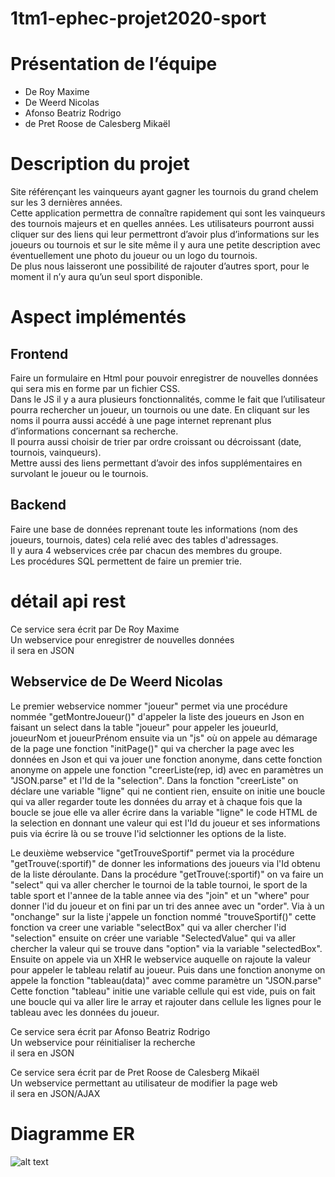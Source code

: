 # 1tm1-ephec-projet2020-sport 
# Présentation de l’équipe
- De Roy Maxime 
- De Weerd Nicolas
- Afonso Beatriz Rodrigo
- de Pret Roose de Calesberg Mikaël
# Description du projet
Site référençant les vainqueurs ayant gagner les tournois du grand chelem sur les 3 dernières années.  
Cette application permettra de connaître rapidement qui sont les vainqueurs des tournois majeurs et en quelles années. Les utilisateurs pourront aussi cliquer sur des liens qui leur permettront d’avoir plus d’informations sur les joueurs ou tournois et sur le site même il y aura une petite description avec éventuellement une photo du joueur ou un logo du tournois.  
De plus nous laisseront une possibilité de rajouter d’autres sport, pour le moment il n’y aura qu’un seul sport disponible.




# Aspect implémentés
 ## Frontend

Faire un formulaire en Html pour pouvoir enregistrer de nouvelles données qui sera mis en forme par un fichier CSS.  
Dans le JS il y a aura plusieurs fonctionnalités, comme le fait que l’utilisateur pourra rechercher un joueur, un tournois ou une date. En cliquant sur les noms il pourra aussi accédé à une page internet reprenant plus d’informations concernant sa recherche.  
Il pourra aussi choisir de trier par ordre croissant ou décroissant (date, tournois, vainqueurs).  
Mettre aussi des liens permettant d’avoir des infos supplémentaires en survolant le joueur ou le tournois.  

## Backend
	
Faire une base de données reprenant toute les informations (nom des joueurs, tournois, dates) cela relié avec des tables d'adressages.  
Il y aura 4 webservices crée par chacun des membres du groupe.  
Les procédures SQL permettent de faire un premier trie.  

# détail api rest
Ce service sera écrit par De Roy Maxime  
Un webservice pour enregistrer de nouvelles données  
il sera en JSON

## Webservice de De Weerd Nicolas
Le premier webservice nommer "joueur" permet via une procédure nommée "getMontreJoueur()"
d'appeler la liste des joueurs en Json en faisant un select dans la table "joueur" 
pour appeler les joueurId, joueurNom et joueurPrénom
ensuite via un "js" où on appele au démarage de la page une fonction "initPage()"
qui va chercher la page avec les données en Json et qui va jouer une fonction anonyme,
dans cette fonction anonyme on appele une fonction "creerListe(rep, id) avec en paramètres
un "JSON.parse" et l'Id de la "selection".
Dans la fonction "creerListe" on déclare une variable "ligne" qui ne contient rien,
ensuite on initie une boucle qui va aller regarder toute les données du array
et à chaque fois que la boucle se joue elle va aller écrire dans la variable "ligne" le code HTML
de la selection en donnant une valeur qui est l'Id du joueur et ses informations
puis via écrire là ou se trouve l'id selctionner les options de la liste.


Le deuxième webservice "getTrouveSportif" permet via la procédure "getTrouve(:sportif)"
de donner les informations des joueurs via l'Id obtenu de la liste déroulante.
Dans la procédure "getTrouve(:sportif)" on va faire un "select" qui va aller chercher
le tournoi de la table tournoi, le sport de la table sport et l'annee de la table annee
via des "join" et un "where" pour donner l'id du joueur et on fini par un tri des annee
avec un "order".
Via à un "onchange" sur la liste j'appele un fonction nommé "trouveSportif()"
cette fonction va creer une variable "selectBox" qui va aller chercher l'id "selection"
ensuite on créer une variable "SelectedValue" qui va aller chercher la valeur qui se trouve dans "option"
via la variable "selectedBox".
Ensuite on appele via un XHR le webservice auquelle on rajoute la valeur pour appeler le tableau relatif au joueur.
Puis dans une fonction anonyme on appele la fonction "tableau(data)" avec comme paramètre un "JSON.parse"
Cette fonction "tableau" initie une variable cellule qui est vide,
puis on fait une boucle qui va aller lire le array et rajouter dans cellule les lignes pour le tableau avec les données du joueur. 

Ce service sera écrit par Afonso Beatriz Rodrigo  
Un webservice pour réinitialiser la recherche  
il sera en JSON

Ce service sera écrit par de Pret Roose de Calesberg Mikaël  
Un webservice permettant au utilisateur de modifier la page web  
il sera en JSON/AJAX

# Diagramme ER

![alt text](https://github.com/de-Pret-Mikael/1tm1-ephec-projet2020-sport/blob/master/frontend/img/table.PNG) 
